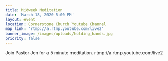 ```yaml
---
title: Midweek Meditation
date: 'March 18, 2020 5:00 PM'
layout: event
location: Cornerstone Church Youtube Channel
map_link: 'rtmp://a.rtmp.youtube.com/live2'
banner_image: /images/uploads/holding_hands.jpg
priority: false
---
```

Join Pastor Jen for a 5 minute meditation. rtmp://a.rtmp.youtube.com/live2